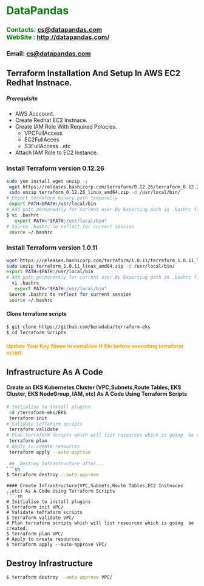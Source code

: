 
#  **<span style="color:green">DataPandas</span>**
### **<span style="color:green">Contacts: cs@datapandas.com<br> WebSite : <http://datapandas.com/></span>**
### **Email: cs@datapandas.com**



## Terraform Installation And Setup In AWS EC2 Redhat Instnace.
##### Prerequisite
+ AWS Acccount.
+ Create Redhat EC2 Instnace.
+ Create IAM Role With Required Polocies.
   + VPCFullAccess
   + EC2FullAcces
   + S3FullAccess  ..etc
+ Attach IAM Role to EC2 Instance.

### Install Terraform version 0.12.26

``` sh
sudo yum install wget unzip -y
 wget https://releases.hashicorp.com/terraform/0.12.26/terraform_0.12.26_linux_amd64.zip
 sudo unzip terraform_0.12.26_linux_amd64.zip -d /usr/local/bin/
# Export terraform binary path temporally
 export PATH=$PATH:/usr/local/bin
# Add path permanently for current user.By Exporting path in .bashrc file at end of file.
$ vi .bashrc
   export PATH="$PATH:/usr/local/bin"
# Source .bashrc to reflect for current session
 source ~/.bashrc   
```
### Install Terraform version 1.0.11
``` sh
wget https://releases.hashicorp.com/terraform/1.0.11/terraform_1.0.11_linux_amd64.zip 
sudo unzip terraform_1.0.11_linux_amd64.zip -d /usr/local/bin/
export PATH=$PATH:/usr/local/bin
# Add path permanently for current user.By Exporting path in .bashrc file at end of file.
  vi .bashrc
   export PATH="$PATH:/usr/local/bin"
 Source .bashrc to reflect for current session
 source ~/.bashrc   

```
#### Clone terraform scripts
``` sh
$ git clone https://github.com/benadaba/terraform-eks
$ cd Terraform_Scripts
```
#### <span style="color:orange">Update Your Key Name in variables.tf file before executing terraform script.</span>
## Infrastructure As A Code

#### Create an EKS Kubernetes Cluster (VPC,Subnets,Route Tables, EKS Cluster, EKS NodeGroup, IAM, etc) As A Code Using Terraform Scripts
``` sh
# Initialise to install plugins
 cd /terraform-eks/EKS
 terraform init 
# Validate teffaform scripts
 terraform validate 
# Plan terraform scripts which will list resources which is going  be created.
 terraform plan 
# Apply to create resources
 terraform apply --auto-approve 
 
 ##  Destroy Infrastructure after...  
```sh
$ terraform destroy --auto-approve 
```
```
#### Create Infrastructure(VPC,Subnets,Route Tables,EC2 Instnaces ..etc) As A Code Using Terraform Scripts
``` sh
# Initialise to install plugins
$ terraform init VPC/
# Validate teffaform scripts
$ terraform validate VPC/
# Plan terraform scripts which will list resources which is going  be created.
$ terraform plan VPC/
# Apply to create resources
$ terraform apply --auto-approve VPC/
```

##  Destroy Infrastructure  
```sh
$ terraform destroy --auto-approve VPC/
```
